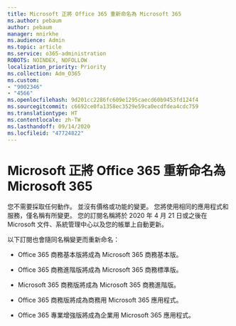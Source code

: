 ```yaml
---
title: Microsoft 正將 Office 365 重新命名為 Microsoft 365
ms.author: pebaum
author: pebaum
manager: mnirkhe
ms.audience: Admin
ms.topic: article
ms.service: o365-administration
ROBOTS: NOINDEX, NOFOLLOW
localization_priority: Priority
ms.collection: Adm_O365
ms.custom:
- "9002346"
- "4566"
ms.openlocfilehash: 9d201cc2286fc609e1295caecd60b9453fd124f4
ms.sourcegitcommit: c6692ce0fa1358ec3529e59ca0ecdfdea4cdc759
ms.translationtype: HT
ms.contentlocale: zh-TW
ms.lasthandoff: 09/14/2020
ms.locfileid: "47724822"
---
```

# <a name="microsoft-is-renaming-office-365-to-microsoft-365"></a>Microsoft 正將 Office 365 重新命名為 Microsoft 365

您不需要採取任何動作。 並沒有價格或功能的變更。 您將使用相同的應用程式和服務，僅名稱有所變更。 您的訂閱名稱將於 2020 年 4 月 21 日或之後在 Microsoft 文件、系統管理中心以及您的帳單上自動更新。

以下訂閱也會隨同名稱變更而重新命名：

- Office 365 商務基本版將成為 Microsoft 365 商務基本版。

- Office 365 商務進階版將成為 Microsoft 365 商務標準版。

- Microsoft 365 商務版將成為 Microsoft 365 商務進階版。

- Office 365 商務版將成為商務用 Microsoft 365 應用程式。

- Office 365 專業增強版將成為企業用 Microsoft 365 應用程式。

